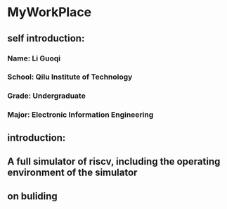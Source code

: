 # MyWorkPlace


## self introduction:

### ​Name: Li Guoqi

### ​School: Qilu Institute of Technology

### ​Grade: Undergraduate

### Major: Electronic Information Engineering

## introduction:
## A full simulator of riscv, including the operating environment of the simulator

## on buliding
